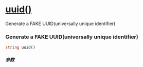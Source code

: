 [uuid()](http://twinh.github.com/widget/api/uuid)
=================================================

Generate a FAKE UUID(universally unique identifier)

### Generate a FAKE UUID(universally unique identifier)
```php
string uuid()
```

##### 参数

